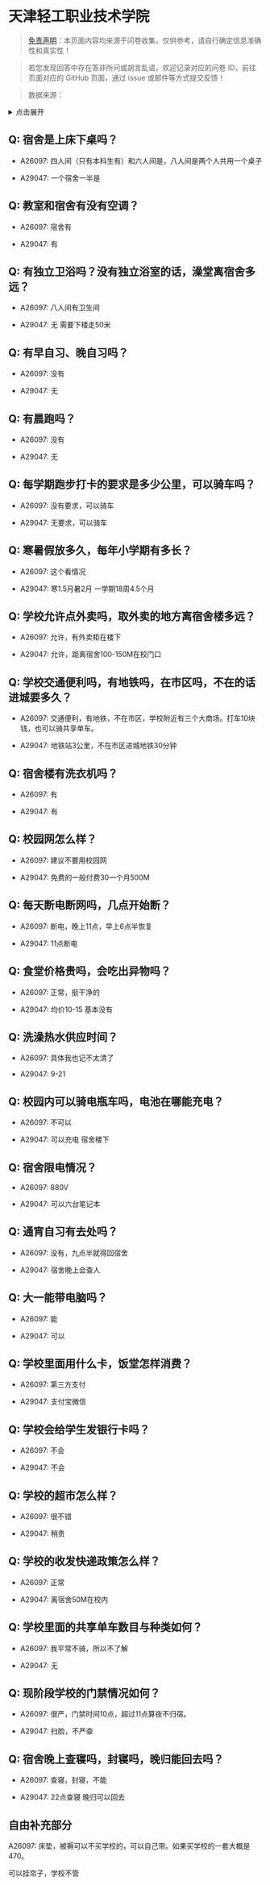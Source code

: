 # 天津轻工职业技术学院

> [免责声明](https://colleges.chat/#_3)：本页面内容均来源于问卷收集，仅供参考，请自行确定信息准确性和真实性！

> 若您发现回答中存在答非所问或胡言乱语，欢迎记录对应的问卷 ID，前往页面对应的 GitHub 页面，通过 issue 或邮件等方式提交反馈！

> 数据来源：

<details><summary>点击展开</summary>
<ul>
<li>A26097: 匿名 (2024 年 07 月)</li>
<li>A29047: 匿名 (2025 年 06 月)</li>
</ul>
</details>

## Q: 宿舍是上床下桌吗？

- A26097: 四人间（只有本科生有）和六人间是，八人间是两个人共用一个桌子

- A29047: 一个宿舍一半是

## Q: 教室和宿舍有没有空调？

- A26097: 宿舍有

- A29047: 有

## Q: 有独立卫浴吗？没有独立浴室的话，澡堂离宿舍多远？

- A26097: 八人间有卫生间

- A29047: 无 需要下楼走50米

## Q: 有早自习、晚自习吗？

- A26097: 没有

- A29047: 无

## Q: 有晨跑吗？

- A26097: 没有

- A29047: 无

## Q: 每学期跑步打卡的要求是多少公里，可以骑车吗？

- A26097: 没有要求，可以骑车

- A29047: 无要求，可以骑车

## Q: 寒暑假放多久，每年小学期有多长？

- A26097: 这个看情况

- A29047: 寒1.5月暑2月 一学期18周4.5个月

## Q: 学校允许点外卖吗，取外卖的地方离宿舍楼多远？

- A26097: 允许，有外卖柜在楼下

- A29047: 允许，距离宿舍100-150M在校门口

## Q: 学校交通便利吗，有地铁吗，在市区吗，不在的话进城要多久？

- A26097: 交通便利，有地铁，不在市区，学校附近有三个大商场。打车10块钱，也可以骑共享单车。

- A29047: 地铁站3公里，不在市区进城地铁30分钟

## Q: 宿舍楼有洗衣机吗？

- A26097: 有

- A29047: 有

## Q: 校园网怎么样？

- A26097: 建议不要用校园网

- A29047: 免费的一般付费30一个月500M

## Q: 每天断电断网吗，几点开始断？

- A26097: 断电，晚上11点，早上6点半恢复

- A29047: 11点断电

## Q: 食堂价格贵吗，会吃出异物吗？

- A26097: 正常，挺干净的

- A29047: 均价10-15 基本没有

## Q: 洗澡热水供应时间？

- A26097: 具体我也记不太清了

- A29047: 9-21

## Q: 校园内可以骑电瓶车吗，电池在哪能充电？

- A26097: 不可以

- A29047: 可以充电 宿舍楼下

## Q: 宿舍限电情况？

- A26097: 880V

- A29047: 可以六台笔记本

## Q: 通宵自习有去处吗？

- A26097: 没有，九点半就得回宿舍

- A29047: 宿舍晚上会查人

## Q: 大一能带电脑吗？

- A26097: 能

- A29047: 可以

## Q: 学校里面用什么卡，饭堂怎样消费？

- A26097: 第三方支付

- A29047: 支付宝微信

## Q: 学校会给学生发银行卡吗？

- A26097: 不会

- A29047: 不会

## Q: 学校的超市怎么样？

- A26097: 很不错

- A29047: 稍贵

## Q: 学校的收发快递政策怎么样？

- A26097: 正常

- A29047: 离宿舍50M在校内

## Q: 学校里面的共享单车数目与种类如何？

- A26097: 我平常不骑，所以不了解

- A29047: 无

## Q: 现阶段学校的门禁情况如何？

- A26097: 很严，门禁时间10点，超过11点算夜不归宿。

- A29047: 扫脸，不严查

## Q: 宿舍晚上查寝吗，封寝吗，晚归能回去吗？

- A26097: 查寝，封寝，不能

- A29047: 22点查寝 晚归可以回去

## 自由补充部分

A26097: 床垫，被褥可以不买学校的，可以自己带。如果买学校的一套大概是470。

可以挂帘子，学校不管